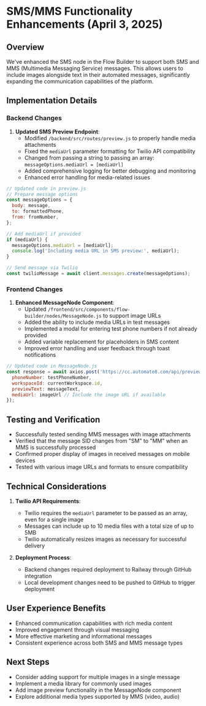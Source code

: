 # SMS/MMS Functionality Enhancements (April 3, 2025)

## Overview

We've enhanced the SMS node in the Flow Builder to support both SMS and MMS (Multimedia Messaging Service) messages. This allows users to include images alongside text in their automated messages, significantly expanding the communication capabilities of the platform.

## Implementation Details

### Backend Changes

1. **Updated SMS Preview Endpoint**:
   - Modified `/backend/src/routes/preview.js` to properly handle media attachments
   - Fixed the `mediaUrl` parameter formatting for Twilio API compatibility
   - Changed from passing a string to passing an array: `messageOptions.mediaUrl = [mediaUrl]`
   - Added comprehensive logging for better debugging and monitoring
   - Enhanced error handling for media-related issues

```javascript
// Updated code in preview.js
// Prepare message options
const messageOptions = {
  body: message,
  to: formattedPhone,
  from: fromNumber,
};

// Add mediaUrl if provided
if (mediaUrl) {
  messageOptions.mediaUrl = [mediaUrl];
  console.log('Including media URL in SMS preview:', mediaUrl);
}

// Send message via Twilio
const twilioMessage = await client.messages.create(messageOptions);
```

### Frontend Changes

1. **Enhanced MessageNode Component**:
   - Updated `/frontend/src/components/flow-builder/nodes/MessageNode.js` to support image URLs
   - Added the ability to include media URLs in test messages
   - Implemented a modal for entering test phone numbers if not already provided
   - Added variable replacement for placeholders in SMS content
   - Improved error handling and user feedback through toast notifications

```javascript
// Updated code in MessageNode.js
const response = await axios.post('https://cc.automate8.com/api/preview/send-sms', {
  phoneNumber: testPhoneNumber,
  workspaceId: currentWorkspace.id,
  previewText: messageText,
  mediaUrl: imageUrl // Include the image URL if available
});
```

## Testing and Verification

- Successfully tested sending MMS messages with image attachments
- Verified that the message SID changes from "SM" to "MM" when an MMS is successfully processed
- Confirmed proper display of images in received messages on mobile devices
- Tested with various image URLs and formats to ensure compatibility

## Technical Considerations

1. **Twilio API Requirements**:
   - Twilio requires the `mediaUrl` parameter to be passed as an array, even for a single image
   - Messages can include up to 10 media files with a total size of up to 5MB
   - Twilio automatically resizes images as necessary for successful delivery

2. **Deployment Process**:
   - Backend changes required deployment to Railway through GitHub integration
   - Local development changes need to be pushed to GitHub to trigger deployment

## User Experience Benefits

- Enhanced communication capabilities with rich media content
- Improved engagement through visual messaging
- More effective marketing and informational messages
- Consistent experience across both SMS and MMS message types

## Next Steps

- Consider adding support for multiple images in a single message
- Implement a media library for commonly used images
- Add image preview functionality in the MessageNode component
- Explore additional media types supported by MMS (video, audio)
